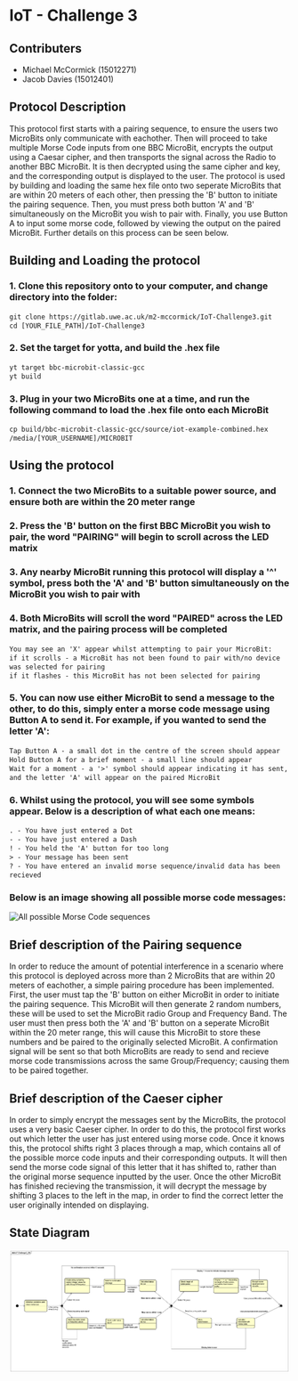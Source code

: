 # IoT - Challenge 3

## Contributers
- Michael McCormick (15012271)
- Jacob Davies (15012401)

## Protocol Description
This protocol first starts with a pairing sequence, to ensure the users two
MicroBits only communicate with eachother. Then will proceed to take multiple
Morse Code inputs from one BBC MicroBit, encrypts
the output using a Caesar cipher, and then transports the signal across the
Radio to another BBC MicroBit. It is then decrypted using the same cipher
and key, and the corresponding output is displayed to the user.
The protocol is used by building and loading the same hex file onto two seperate
MicroBits that are within 20 meters of each other, then pressing the 'B' button
to initiate the pairing sequence. Then, you must press both button 'A' and 'B'
simultaneously on the MicroBit you wish to pair with. Finally, you use Button A
to input some morse code, followed by viewing the output on the paired MicroBit.
Further details on this process can be seen below.

## Building and Loading the protocol
### 1. Clone this repository onto to your computer, and change directory into the folder:
```
git clone https://gitlab.uwe.ac.uk/m2-mccormick/IoT-Challenge3.git
cd [YOUR_FILE_PATH]/IoT-Challenge3
```
### 2. Set the target for yotta, and build the .hex file
```
yt target bbc-microbit-classic-gcc
yt build
```
### 3. Plug in your two MicroBits **one at a time**, and run the following command to load the .hex file onto each MicroBit
```
cp build/bbc-microbit-classic-gcc/source/iot-example-combined.hex /media/[YOUR_USERNAME]/MICROBIT
```

## Using the protocol
### 1. Connect the two MicroBits to a suitable power source, and ensure both are within the 20 meter range

### 2. Press the 'B' button on the first BBC MicroBit you wish to pair, the word "PAIRING" will begin to scroll across the LED matrix

### 3. Any nearby MicroBit running this protocol will display a '^' symbol, press both the 'A' **and** 'B' button simultaneously on the MicroBit you wish to pair with

### 4. Both MicroBits will scroll the word "PAIRED" across the LED matrix, and the pairing process will be completed
```
You may see an 'X' appear whilst attempting to pair your MicroBit:
if it scrolls - a MicroBit has not been found to pair with/no device was selected for pairing
if it flashes - this MicroBit has not been selected for pairing
```

### 5. You can now use either MicroBit to send a message to the other, to do this, simply enter a morse code message using Button A to send it. For example, if you wanted to send the letter 'A':
```
Tap Button A - a small dot in the centre of the screen should appear
Hold Button A for a brief moment - a small line should appear
Wait for a moment - a '>' symbol should appear indicating it has sent, and the letter 'A' will appear on the paired MicroBit
```

### 6. Whilst using the protocol, you will see some symbols appear. Below is a description of what each one means:
```
. - You have just entered a Dot
- - You have just entered a Dash
! - You held the 'A' button for too long
> - Your message has been sent
? - You have entered an invalid morse sequence/invalid data has been recieved
```
### Below is an image showing all possible morse code messages:
![All possible Morse Code sequences](https://upload.wikimedia.org/wikipedia/commons/b/b5/International_Morse_Code.svg)


## Brief description of the Pairing sequence
In order to reduce the amount of potential interference in a scenario where this
protocol is deployed across more than 2 MicroBits that are within 20 meters of eachother, a simple pairing
procedure has been implemented. First, the user must tap the 'B' button
on either MicroBit in order to initiate the pairing sequence.
This MicroBit will then generate 2 random numbers, these will be used to set the
MicroBit radio Group and Frequency Band. The user must then press both the 'A' and 'B' button
on a seperate MicroBit within the 20 meter range, this will cause this MicroBit
to store these numbers and be paired to the originally
selected MicroBit. A confirmation signal will be sent so that both MicroBits are
ready to send and recieve morse code transmissions across the same Group/Frequency;
causing them to be paired together.

## Brief description of the Caeser cipher
In order to simply encrypt the messages sent by the MicroBits, the protocol uses
a very basic Caeser cipher. In order to do this, the protocol first works out
which letter the user has just entered using morse code. Once it knows this,
the protocol shifts right 3 places through a map, which contains all of the
possible morce code inputs and their corresponding outputs. It will then send
the morse code signal of this letter that it has shifted to, rather than the
original morse sequence inputted by the user. Once the other MicroBit has finished
recieving the transmission, it will decrypt the message by shifting 3 places to
the left in the map, in order to find the correct letter the user originally
intended on displaying.

## State Diagram
![If image does not display correctly, it can be found in the root of the repository](/IoT-Challenge3_SM.png)
